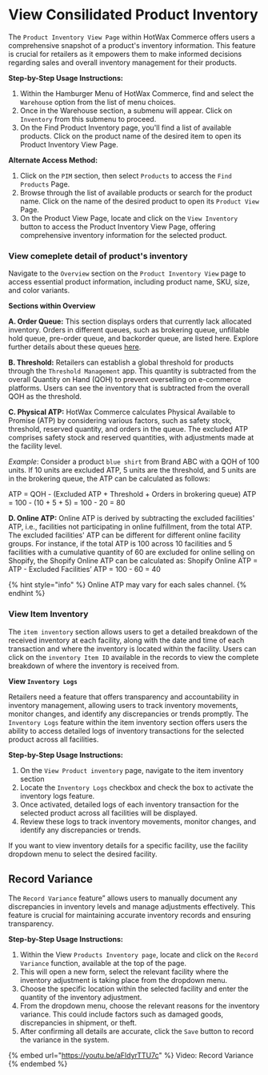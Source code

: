 # View Consilidated Product Inventory

The `Product Inventory View Page` within HotWax Commerce offers users a comprehensive snapshot of a product's inventory information. This feature is crucial for retailers as it empowers them to make informed decisions regarding sales and overall inventory management for their products.

**Step-by-Step Usage Instructions:**

1. Within the Hamburger Menu of HotWax Commerce, find and select the `Warehouse` option from the list of menu choices.
2. Once in the Warehouse section, a submenu will appear. Click on `Inventory` from this submenu to proceed.
3. On the Find Product Inventory page, you'll find a list of available products. Click on the product name of the desired item to open its Product Inventory View Page.

**Alternate Access Method:**

1. Click on the `PIM` section, then select `Products` to access the `Find Products` Page.
2. Browse through the list of available products or search for the product name. Click on the name of the desired product to open its `Product View` Page.
3. On the Product View Page, locate and click on the `View Inventory` button to access the Product Inventory View Page, offering comprehensive inventory information for the selected product.

### View comeplete detail of product's inventory

Navigate to the `Overview` section on the `Product Inventory View` page to access essential product information, including product name, SKU, size, and color variants.

**Sections within Overview**

**A. Order Queue:**
This section displays orders that currently lack allocated inventory. Orders in different queues, such as brokering queue, unfillable hold queue, pre-order queue, and backorder queue, are listed here. Explore further details about these queues [here](facilities/manage-parkings.md).

**B. Threshold:**
Retailers can establish a global threshold for products through the  `Threshold Management` app. This quantity is subtracted from the overall Quantity on Hand (QOH) to prevent overselling on e-commerce platforms. Users can see the inventory that is subtracted from the overall QOH as the threshold.

**C. Physical ATP:**
HotWax Commerce calculates Physical Available to Promise (ATP) by considering various factors, such as safety stock, threshold, reserved quantity, and orders in the queue. The excluded ATP comprises safety stock and reserved quantities, with adjustments made at the facility level.

*Example*: Consider a product `blue shirt` from Brand ABC with a QOH of 100 units. If 10 units are excluded ATP, 5 units are the threshold, and 5 units are in the brokering queue, the ATP can be calculated as follows:

ATP = QOH - (Excluded ATP + Threshold + Orders in brokering queue)
ATP = 100 - (10 + 5 + 5) = 100 - 20 = 80

**D. Online ATP:**
Online ATP is derived by subtracting the excluded facilities' ATP, i.e., facilities not participating in online fulfillment, from the total ATP. The excluded facilities' ATP can be different for different online facility groups. For instance, if the total ATP is 100 across 10 facilities and 5 facilities with a cumulative quantity of 60 are excluded for online selling on Shopify, the Shopify Online ATP can be calculated as:
Shopify Online ATP = ATP - Excluded Facilities’ ATP
= 100 - 60 = 40

{% hint style="info" %}
Online ATP may vary for each sales channel.
{% endhint %}

### View Item Inventory

The `item inventory` section allows users to get a detailed breakdown of the received inventory at each facility, along with the date and time of each transaction and where the inventory is located within the facility. Users can click on the `inventory Item ID` available in the records to view the complete breakdown of where the inventory is received from.

**View `Inventory Logs`**

Retailers need a feature that offers transparency and accountability in inventory management, allowing users to track inventory movements, monitor changes, and identify any discrepancies or trends promptly. The `Inventory Logs` feature within the item inventory section offers users the ability to access detailed logs of inventory transactions for the selected product across all facilities. 

**Step-by-Step Usage Instructions:**

1. On the `View Product inventory` page, navigate to the item inventory section
2. Locate the `Inventory Logs` checkbox and check the box to activate the inventory logs feature.
3. Once activated, detailed logs of each inventory transaction for the selected product across all facilities will be displayed.
4. Review these logs to track inventory movements, monitor changes, and identify any discrepancies or trends.

If you want to view inventory details for a specific facility, use the facility dropdown menu to select the desired facility.

## Record Variance

The `Record Variance` feature” allows users to manually document any discrepancies in inventory levels and manage adjustments effectively. This feature is crucial for maintaining accurate inventory records and ensuring transparency. 

**Step-by-Step Usage Instructions:**

1. Within the View `Products Inventory page`, locate and click on the `Record Variance` function, available at the top of the page.
2. This will open a new form, select the relevant facility where the inventory adjustment is taking place from the dropdown menu.
3. Choose the specific location within the selected facility and enter the quantity of the inventory adjustment.
4. From the dropdown menu, choose the relevant reasons for the inventory variance. This could include factors such as damaged goods, discrepancies in shipment, or theft.
5. After confirming all details are accurate, click the `Save` button to record the variance in the system.

{% embed url="https://youtu.be/aFldyrTTU7c" %} Video: Record Variance {% endembed %}
